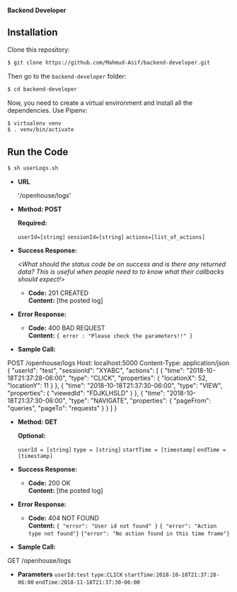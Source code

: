 




**Backend Developer**

## Installation

Clone this repository:

```bash
$ git clone https://github.com/Mahmud-Asif/backend-developer.git
```

Then go to the  `backend-developer` folder:

```bash
$ cd backend-developer
```

Now, you need to create a virtual environment and install all the dependencies. 
Use Pipenv:


```bash
$ virtualenv venv
$ . venv/bin/activate
```

## Run the Code

```bash
$ sh userLogs.sh
```


* **URL**

  '/openhouse/logs'

* **Method: POST**
  
  
   **Required:**
 
   `userId=[string]`
   `sessionId=[string]`
   `actions=[list_of_actions]`

* **Success Response:**
  
  <_What should the status code be on success and is there any returned data? This is useful when people need to to know what their callbacks should expect!_>

  * **Code:** 201 CREATED <br />
    **Content:** [the posted log]
 
* **Error Response:**

  * **Code:** 400 BAD REQUEST  <br />
    **Content:** `{ error : "Please check the parameters!!" }`

* **Sample Call:**

POST /openhouse/logs
Host: localhost:5000
Content-Type: application/json
{
		"userId": "test",
		"sessionId": "XYABC",
		"actions": [
			{
				"time": "2018-10-18T21:37:28-06:00",
				"type": "CLICK",
				"properties": {
					"locationX": 52,
					"locationY": 11
				}
			},
			{
				"time": "2018-10-18T21:37:30-06:00",
				"type": "VIEW",
				"properties": {
					"viewedId": "FDJKLHSLD"
				}
			},
			{
				"time": "2018-10-18T21:37:30-06:00",
				"type": "NAVIGATE",
				"properties": {
					"pageFrom": "queries",
					"pageTo": "requests"
				}
			}
		]
	}



* **Method: GET**
  
  
   **Optional:**
 
   `userId = [string]`
   `type = [string]`
   `startTime = [timestamp]`
   `endTime = [timestamp]`

* **Success Response:**
  
  * **Code:** 200 OK <br />
    **Content:** [the posted log]
 
* **Error Response:**

  * **Code:** 404 NOT FOUND  <br />
    **Content:** `{ "error": "User id not found" }`
		 `{ "error": "Action type not found"}`
		 `{"error": "No action found in this time frame"}`

* **Sample Call:**

GET /openhouse/logs

   * **Parameters**
	`userId:test`
	`type:CLICK`
	`startTime:2018-10-18T21:37:28-06:00`
	`endTime:2018-11-18T21:37:30-06:00`


